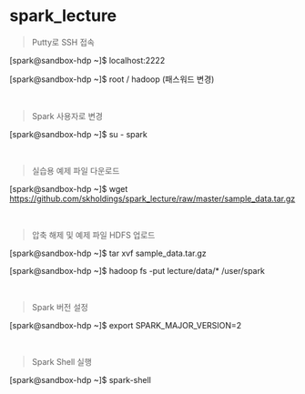 # spark_lecture

> Putty로 SSH 접속

[spark@sandbox-hdp ~]$ localhost:2222

[spark@sandbox-hdp ~]$ root / hadoop (패스워드 변경)

<br>

> Spark 사용자로 변경

[spark@sandbox-hdp ~]$ su - spark

<br>

> 실습용 예제 파일 다운로드

[spark@sandbox-hdp ~]$ wget https://github.com/skholdings/spark_lecture/raw/master/sample_data.tar.gz

<br>

> 압축 해제 및 예제 파일 HDFS 업로드

[spark@sandbox-hdp ~]$ tar xvf sample_data.tar.gz

[spark@sandbox-hdp ~]$ hadoop fs -put lecture/data/* /user/spark

<br>

> Spark 버전 설정

[spark@sandbox-hdp ~]$ export SPARK_MAJOR_VERSION=2

<br>

> Spark Shell 실행

[spark@sandbox-hdp ~]$ spark-shell
